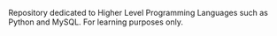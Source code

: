 Repository dedicated to Higher Level Programming Languages such as Python and MySQL.
For learning purposes only.
